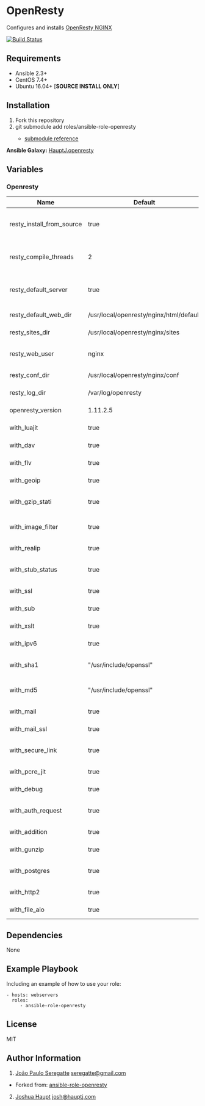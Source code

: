# OpenResty
Configures and installs [OpenResty NGINX](https://openresty.org/en/)

[![Build Status](https://travis-ci.org/HauptJ/ansible-role-openresty.svg?branch=master)](https://travis-ci.org/HauptJ/ansible-role-openresty)

## Requirements

- Ansible 2.3+
- CentOS 7.4+
- Ubuntu 16.04+ [**SOURCE INSTALL ONLY**]

## Installation
1. Fork this repository
2. git submodule add <git host> roles/ansible-role-openresty
    - [submodule reference](https://chrisjean.com/git-submodules-adding-using-removing-and-updating/)

**Ansible Galaxy:** [HauptJ.openresty](https://galaxy.ansible.com/HauptJ/openresty/)

## Variables

### Openresty

| Name 						            | Default 							                    | Description 										   |
|-----------------------------|-------------------------------------------|------------------------------------|
| resty_install_from_source   | true                                      | Install from source [**true**] or from repository [**false**]|
| resty_compile_threads       | 2                                         | Number of threads to use to configure and compile |
| resty_default_server        | true                                      | Setup default (welcome) webserver and webpage     |
| resty_default_web_dir       | /usr/local/openresty/nginx/html/default   | default web directory              |
| resty_sites_dir             | /usr/local/openresty/nginx/sites          | sites / vhost directory            |
| resty_web_user              | nginx                                     | OpenResty web service user and group |
| resty_conf_dir              | /usr/local/openresty/nginx/conf           | Configuration file directory       |
| resty_log_dir               | /var/log/openresty                        | Log file directory                 |
| openresty_version	          | 1.11.2.5 				                          | OpenResty Version 								 |
| with_luajit				          | true									                    | Compile with luajit support 			 |          
| with_dav					          | true									                    | Compile with dav support 					 |          
| with_flv					          | true									                    | Compile with flv support 					 |           
| with_geoip				          | true									                    | Compile with geoip support 				 |          
| with_gzip_stati		          | true							                        | Compile with gzip_static support 	 |          
| with_image_filter	          | true						    	                    | Compile with image_filter support  |          
| with_realip				          | true									                    | Compile with realip support 			 |          
| with_stub_status	          | true						     	                    | Compile with stub_status support 	 |          
| with_ssl 					          | true									                    | Compile with ssl support 					 |          
| with_sub 					          | true									                    | Compile with sub support 					 |          
| with_xslt					          | true									                    | Compile with xslt support 				 |          
| with_ipv6					          | true									                    | Compile with IPv6 support    			 |          
| with_sha1					          | "/usr/include/openssl"				            | Compile with sha1 support [**DEPRECIATED**] |          
| with_md5					          | "/usr/include/openssl"				            | Compile with md5 support [**DEPRECIATED**] 	|         
| with_mail 				          | true								 	                    | Compile with mail support 				 |          
| with_mail_ssl			          | true						   	                      | Compile with mail_ssl support 		 |          
| with_secure_link	          | true							                        | Compile with secure_link support 	 |          
| with_pcre_jit 		          | true							   	                    | Compile with pcre jit support 	 	 |          
| with_debug 				          | true									                    | Compile with debug module 				 |          
| with_auth_request           | true						    	                    | Compile with auth_request module 	 |          
| with_addition 		          | true									                    | Compile with addition_module  		 |          
| with_gunzip 			          | true									                    | Compile with gunzip module			 	 |          
| with_postgres 		          | true									                    | Compile with PostgreSQL support		 |
| with_http2                  | true                                      | Compile with http2 support         |
| with_file_aio               | true                                      | Compile with file AIO              |


Dependencies
------------

None


Example Playbook
----------------

Including an example of how to use your role:

    - hosts: webservers
      roles:
         - ansible-role-openresty

License
-------

MIT

Author Information
------------------

1. [João Paulo Seregatte](https://github.com/seregatte) <seregatte@gmail.com>
  - Forked from: [ansible-role-openresty](https://github.com/seregatte/ansible-role-openresty)
2. [Joshua Haupt](https://hauptj.com/) <josh@hauptj.com>
